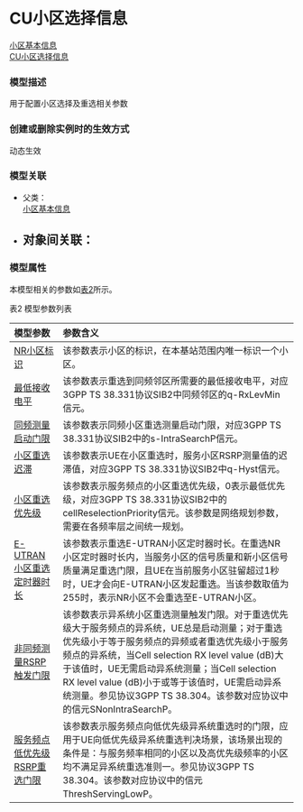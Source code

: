 # CU小区选择信息[小区基本信息](../小区基本信息/README.md) <br>[CU小区选择信息](#) <br>### 模型描述用于配置小区选择及重选相关参数### 创建或删除实例时的生效方式动态生效### 模型关联- 父类： <br>[小区基本信息](../小区基本信息/README.md) <br>- 对象间关联：    - ### 模型属性本模型相关的参数如<a href="#t2">表2</a>所示。表2 模型参数列表<table id = "t2"><thread><tr><th align = "left">模型参数</th><th align = "left">参数含义</th></tr></thread><tbody><tr><td id = "NR小区标识-1"><a href = "NR小区标识-1.html">NR小区标识</a></td><td>该参数表示小区的标识，在本基站范围内唯一标识一个小区。</td></tr><tr><td id = "最低接收电平-2"><a href = "最低接收电平-2.html">最低接收电平</a></td><td>该参数表示重选到同频邻区所需要的最低接收电平，对应3GPP  TS 38.331协议SIB2中同频邻区的q-RxLevMin信元。</td></tr><tr><td id = "同频测量启动门限-3"><a href = "同频测量启动门限-3.html">同频测量启动门限</a></td><td>该参数表示同频小区重选测量启动门限，对应3GPP TS 38.331协议SIB2中的s-IntraSearchP信元。</td></tr><tr><td id = "小区重选迟滞-4"><a href = "小区重选迟滞-4.html">小区重选迟滞</a></td><td>该参数表示UE在小区重选时，服务小区RSRP测量值的迟滞值，对应3GPP TS 38.331协议SIB2中q-Hyst信元。</td></tr><tr><td id = "小区重选优先级-5"><a href = "小区重选优先级-5.html">小区重选优先级</a></td><td>该参数表示服务频点的小区重选优先级，0表示最低优先级，对应3GPP TS 38.331协议SIB2中的cellReselectionPriority信元。该参数是网络规划参数，需要在各频率层之间统一规划。</td></tr><tr><td id = "E-UTRAN小区重选定时器时长-6"><a href = "E-UTRAN小区重选定时器时长-6.html">E-UTRAN小区重选定时器时长</a></td><td>该参数表示重选E-UTRAN小区定时器时长。在重选NR小区定时器时长内，当服务小区的信号质量和新小区信号质量满足重选门限，且UE在当前服务小区驻留超过1秒时，UE才会向E-UTRAN小区发起重选。当该参数取值为255时，表示NR小区不会重选至E-UTRAN小区。</td></tr><tr><td id = "非同频测量RSRP触发门限-7"><a href = "非同频测量RSRP触发门限-7.html">非同频测量RSRP触发门限</a></td><td>该参数表示异系统小区重选测量触发门限。对于重选优先级大于服务频点的异系统，UE总是启动测量；对于重选优先级小于等于服务频点的异频或者重选优先级小于服务频点的异系统，当Cell selection RX level value (dB)大于该值时，UE无需启动异系统测量；当Cell selection RX level value (dB)小于或等于该值时，UE需启动异系统测量。参见协议3GPP TS 38.304。该参数对应协议中的信元SNonIntraSearchP。</td></tr><tr><td id = "服务频点低优先级RSRP重选门限-8"><a href = "服务频点低优先级RSRP重选门限-8.html">服务频点低优先级RSRP重选门限</a></td><td>该参数表示服务频点向低优先级异系统重选时的门限，应用于UE向低优先级异系统重选判决场景，该场景出现的条件是：与服务频率相同的小区以及高优先级频率的小区均不满足异系统重选准则一。参见协议3GPP TS 38.304。该参数对应协议中的信元ThreshServingLowP。</td></tr></tbody></table>